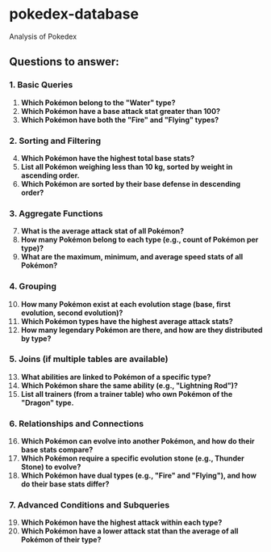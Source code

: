 # pokedex-database
Analysis of Pokedex


## Questions to answer:
### 1. **Basic Queries**
1. **Which Pokémon belong to the "Water" type?**
2. **Which Pokémon have a base attack stat greater than 100?**
3. **Which Pokémon have both the "Fire" and "Flying" types?**

### 2. **Sorting and Filtering**
4. **Which Pokémon have the highest total base stats?**
5. **List all Pokémon weighing less than 10 kg, sorted by weight in ascending order.**
6. **Which Pokémon are sorted by their base defense in descending order?**

### 3. **Aggregate Functions**
7. **What is the average attack stat of all Pokémon?**
8. **How many Pokémon belong to each type (e.g., count of Pokémon per type)?**
9. **What are the maximum, minimum, and average speed stats of all Pokémon?**

### 4. **Grouping**
10. **How many Pokémon exist at each evolution stage (base, first evolution, second evolution)?**
11. **Which Pokémon types have the highest average attack stats?**
12. **How many legendary Pokémon are there, and how are they distributed by type?**

### 5. **Joins (if multiple tables are available)**
13. **What abilities are linked to Pokémon of a specific type?**
14. **Which Pokémon share the same ability (e.g., "Lightning Rod")?**
15. **List all trainers (from a trainer table) who own Pokémon of the "Dragon" type.**

### 6. **Relationships and Connections**
16. **Which Pokémon can evolve into another Pokémon, and how do their base stats compare?**
17. **Which Pokémon require a specific evolution stone (e.g., Thunder Stone) to evolve?**
18. **Which Pokémon have dual types (e.g., "Fire" and "Flying"), and how do their base stats differ?**

### 7. **Advanced Conditions and Subqueries**
19. **Which Pokémon have the highest attack within each type?**
20. **Which Pokémon have a lower attack stat than the average of all Pokémon of their type?**